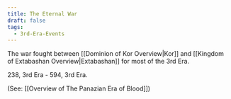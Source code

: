 ```yaml
---
title: The Eternal War
draft: false
tags:
  - 3rd-Era-Events
---
```

The war fought between [[Dominion of Kor Overview|Kor]] and [[Kingdom of Extabashan Overview|Extabashan]] for most of the 3rd Era.

238, 3rd Era - 594, 3rd Era.

(See: [[Overview of The Panazian Era of Blood]])